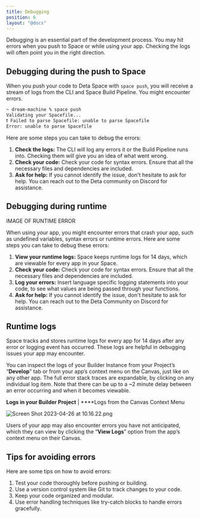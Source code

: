 ```yaml
---
title: Debugging
position: 6
layout: "@docs"
---
```


Debugging is an essential part of the development process. You may hit errors when you push to Space or while using your app. Checking the logs will often point you in the right direction.

## Debugging during the push to Space

When you push your code to Deta Space with `space push`, you will receive a stream of logs from the CLI and Space Build Pipeline. You might encounter errors. 

```bash
~ dream-machine % space push
Validating your Spacefile...
❗ Failed to parse Spacefile: unable to parse Spacefile
Error: unable to parse Spacefile
```

Here are some steps you can take to debug the errors:

1. **Check the logs:** The CLI will log any errors it or the Build Pipeline runs into. Checking them will give you an idea of what went wrong.
2. **Check your code:** Check your code for syntax errors. Ensure that all the necessary files and dependencies are included.
3. **Ask for help:** If you cannot identify the issue, don't hesitate to ask for help. You can reach out to the Deta community on Discord for assistance.

## Debugging during runtime

IMAGE OF RUNTIME ERROR

When using your app, you might encounter errors that crash your app, such as undefined variables, syntax errors or runtime errors. Here are some steps you can take to debug these errors:

1. **View your runtime logs:** Space keeps runtime logs for 14 days, which are viewable for every app in your Space.
2. **Check your code:** Check your code for syntax errors. Ensure that all the necessary files and dependencies are included.
3. **Log your errors:** Insert language specific logging statements into your code, to see what values are being passed through your functions. 
4. **Ask for help:** If you cannot identify the issue, don't hesitate to ask for help. You can reach out to the Deta Community on Discord for assistance.

## Runtime logs

Space tracks and stores runtime logs for every app for 14 days after any error or logging event has occurred. These logs are helpful in debugging issues your app may encounter.

You can inspect the logs of your Builder Instance from your Project’s “**Develop**” tab or from your app’s context menu on the Canvas, just like on any other app.  The full error stack traces are expandable, by clicking on any individual log item. Note that there can be up to a ~2 minute delay between an error occurring and when it becomes viewable.

**Logs in your Builder Project** | ****Logs from the Canvas Context Menu

![Screen Shot 2023-04-26 at 10.16.22.png](New%20App%20Guide%20260a946f6baf4706b19233d05db8c1eb/Screen_Shot_2023-04-26_at_10.16.22.png)

Users of your app may also encounter errors you have not anticipated, which they can view by clicking the “**View Logs**” option from the app’s context menu on their Canvas.

## Tips for avoiding errors

Here are some tips on how to avoid errors:

1. Test your code thoroughly before pushing or building.
2. Use a version control system like Git to track changes to your code.
3. Keep your code organized and modular.
4. Use error handling techniques like try-catch blocks to handle errors gracefully.